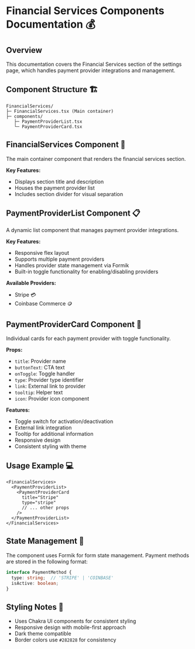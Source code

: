 # Financial Services Components Documentation 💰

## Overview
This documentation covers the Financial Services section of the settings page, which handles payment provider integrations and management.

## Component Structure 🏗️
```
FinancialServices/
├─ FinancialServices.tsx (Main container)
├─ components/
   ├─ PaymentProviderList.tsx
   └─ PaymentProviderCard.tsx
```

## FinancialServices Component 🎯
The main container component that renders the financial services section.

**Key Features:**
- Displays section title and description
- Houses the payment provider list
- Includes section divider for visual separation

## PaymentProviderList Component 📋
A dynamic list component that manages payment provider integrations.

**Key Features:**
- Responsive flex layout
- Supports multiple payment providers
- Handles provider state management via Formik
- Built-in toggle functionality for enabling/disabling providers

**Available Providers:**
- Stripe 💳
- Coinbase Commerce 🪙

## PaymentProviderCard Component 🎴
Individual cards for each payment provider with toggle functionality.

**Props:**
- `title`: Provider name
- `buttonText`: CTA text
- `onToggle`: Toggle handler
- `type`: Provider type identifier
- `link`: External link to provider
- `tooltip`: Helper text
- `icon`: Provider icon component

**Features:**
- Toggle switch for activation/deactivation
- External link integration
- Tooltip for additional information
- Responsive design
- Consistent styling with theme

## Usage Example 💻
```tsx
<FinancialServices>
  <PaymentProviderList>
    <PaymentProviderCard 
      title="Stripe"
      type="stripe"
      // ... other props
    />
  </PaymentProviderList>
</FinancialServices>
```

## State Management 🔄
The component uses Formik for form state management. Payment methods are stored in the following format:
```typescript
interface PaymentMethod {
  type: string;  // 'STRIPE' | 'COINBASE'
  isActive: boolean;
}
```

## Styling Notes 🎨
- Uses Chakra UI components for consistent styling
- Responsive design with mobile-first approach
- Dark theme compatible
- Border colors use `#282828` for consistency
